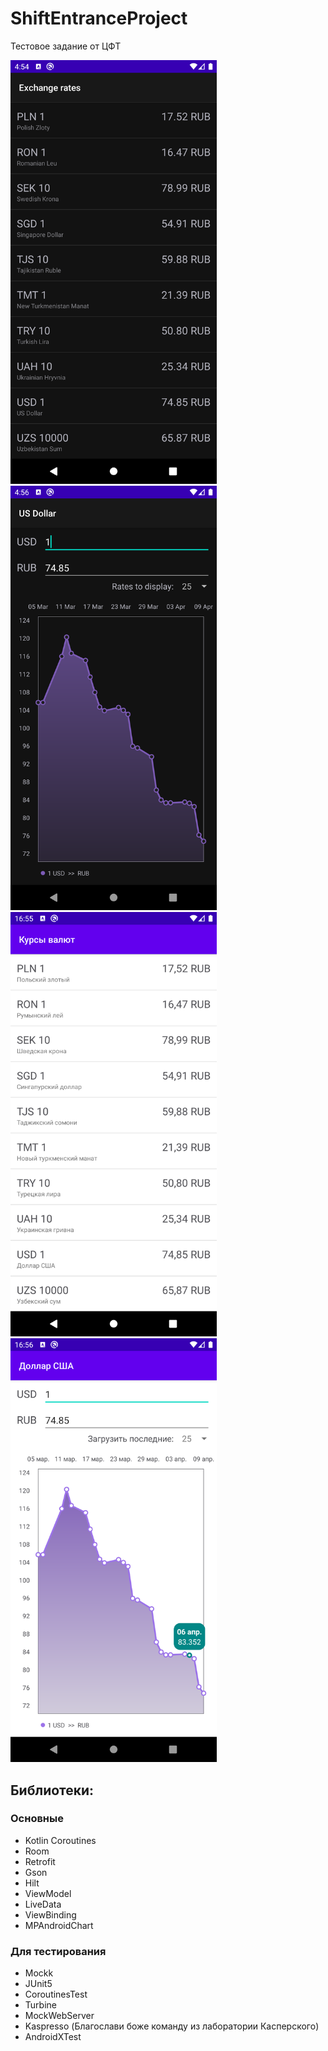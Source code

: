 # ShiftEntranceProject
Тестовое задание от ЦФТ

<img src="screenshots/Screenshot_20220413_165436.png" width="330"> <img src="screenshots/Screenshot_20220413_165649.png" width="330">
<img src="screenshots/Screenshot_20220413_165659.png" width="330"> <img src="screenshots/Screenshot_20220413_165616.png" width="330">

## Библиотеки:

### Основные
- Kotlin Coroutines
- Room
- Retrofit
- Gson
- Hilt
- ViewModel
- LiveData
- ViewBinding
- MPAndroidChart

### Для тестирования
- Mockk
- JUnit5
- CoroutinesTest
- Turbine
- MockWebServer
- Kaspresso (Благослави боже команду из лаборатории Касперского)
- AndroidXTest

